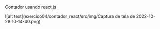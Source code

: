Contador usando react.js

![alt text](exercico04/contador_react/src/img/Captura de tela de 2022-10-28 10-14-40.png)
